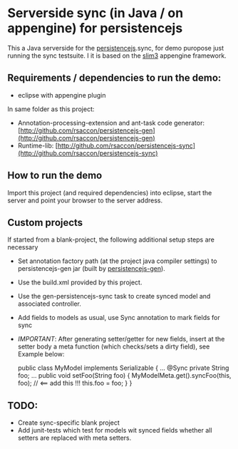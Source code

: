 Serverside sync (in Java / on appengine) for persistencejs
==========================================================

This a Java serverside for the [persistencejs](http://github.com/zef/persistencejs).sync, for demo puropose just running the sync testsuite. I it is based on the [slim3](http://code.google.com/p/slim3) appengine framework.

Requirements / dependencies to run the demo: 
--------------------------------------------
* eclipse with appengine plugin

In same folder as this project:

* Annotation-processing-extension and ant-task code generator: [http://github.com/rsaccon/persistencejs-gen](http://github.com/rsaccon/persistencejs-gen)
* Runtime-lib: [http://github.com/rsaccon/persistencejs-sync](http://github.com/rsaccon/persistencejs-sync)

How to run the demo
-------------------
Import this project (and required dependencies) into eclipse, start the server 
and point your browser to the server address.

Custom projects
---------------
If started from a blank-project, the following additional setup steps are necessary

* Set annotation factory path (at the project java compiler settings) to persistencejs-gen jar (built by [persistencejs-gen](http://github.com/rsaccon/persistencejs-gen)).
* Use the build.xml provided by this project.
* Use the gen-persistencejs-sync task to create synced model and associated controller.
* Add fields to models as usual, use Sync annotation to mark fields for sync
* *IMPORTANT*: After generating setter/getter for new fields, insert at the setter body a meta function (which checks/sets a dirty field), see Example below:

	public class MyModel implements Serializable {
		...
		@Sync
    	private String foo;
		...
		public void setFoo(String foo) {
        	MyModelMeta.get().syncFoo(this, foo);  // <== add this !!!
        	this.foo = foo;
    	}
    }

TODO:
-----
* Create sync-specific blank project
* Add junit-tests which test for models wit synced fields whether all setters are replaced with meta setters.
